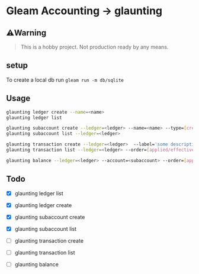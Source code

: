 # Gleam Accounting -> glaunting

## ⚠️Warning

> This is a hobby project. Not production ready by any means.

## setup

To create a local db run `gleam run -m db/sqlite`

## Usage

```sh
glaunting ledger create --name=<name>
glaunting ledger list

glaunting subaccount create --ledger=<ledger> --name=<name> --type=[credit/debit]
glaunting subaccount list --ledger=<ledger>

glaunting transaction create --ledger=<ledger>  --label='some description' --effective=2025-01-02 --applied=2025-03-21 --entry 'credit <subaccount> <amount>' --entry 'debit <other-subaccount> <amount>'
glaunting transaction list --ledger=<ledger> --order=[applied/effective]

glaunting balance --ledger=<ledger> --account=<subaccount> --order=[applied/effective]
```

## Todo

 - [x] glaunting ledger list
 - [x] glaunting ledger create
 - [x] glaunting subaccount create
 - [x] glaunting subaccount list
 - [ ] glaunting transaction create
 - [ ] glaunting transaction list
 - [ ] glaunting balance

